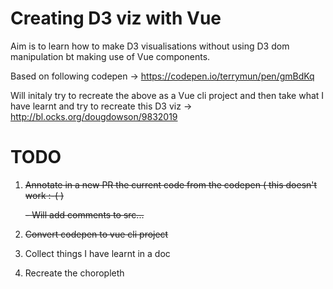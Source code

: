 # Creating D3 viz with Vue

Aim is to learn how to make D3 visualisations without using D3 dom manipulation bt making use of Vue components.

Based on following codepen -> https://codepen.io/terrymun/pen/gmBdKq

Will initaly try to recreate the above as a Vue cli project and then take what I have learnt and try to recreate this D3 viz -> http://bl.ocks.org/dougdowson/9832019

# TODO

1. ~~Annotate in a new PR the current code from the codepen ( this doesn't work :-( )~~

    ~~- Will add comments to src...~~
    
2. ~~Convert codepen to vue cli project~~
3. Collect things I have learnt in a doc
4. Recreate the choropleth